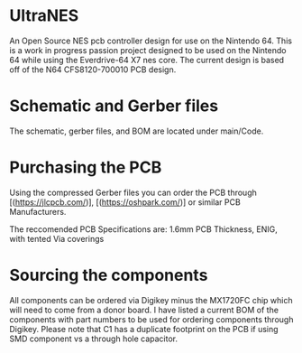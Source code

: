 # UltraNES
An Open Source NES pcb controller design for use on the Nintendo 64.
This is a work in progress passion project designed to be used on the Nintendo 64 while using the Everdrive-64 X7 nes core. 
The current design is based off of the N64 CFS8120-700010 PCB design.

# Schematic and Gerber files
The schematic, gerber files, and BOM are located under main/Code.

# Purchasing the PCB
Using the compressed Gerber files you can order the PCB through [(https://jlcpcb.com/)], [(https://oshpark.com/)] or similar PCB Manufacturers.

The reccomended PCB Specifications are:
1.6mm PCB Thickness, ENIG, with tented Via coverings

# Sourcing the components
All components can be ordered via Digikey minus the MX1720FC chip which will need to come from a donor board.
I have listed a current BOM of the components with part numbers to be used for ordering components through Digikey.
Please note that C1 has a duplicate footprint on the PCB if using SMD component vs a through hole capacitor.
